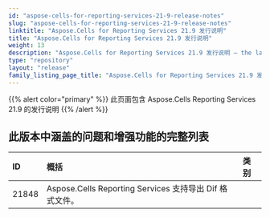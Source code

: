 ```yaml
---
id: "aspose-cells-for-reporting-services-21-9-release-notes"
slug: "aspose-cells-for-reporting-services-21-9-release-notes"
linktitle: "Aspose.Cells for Reporting Services 21.9 发行说明"
title: "Aspose.Cells for Reporting Services 21.9 发行说明"
weight: 13
description: "Aspose.Cells for Reporting Services 21.9 发行说明 – the latest updates and fixes."
type: "repository"
layout: "release"
family_listing_page_title: "Aspose.Cells for Reporting Services 21.9 发行说明"
---
```

{{% alert color="primary" %}} 
此页面包含 Aspose.Cells Reporting Services 21.9 的发行说明
{{% /alert %}} 
## **此版本中涵盖的问题和增强功能的完整列表**
|**ID**|**概括**|**类别**|
|:- |:- |:- |
|21848 |Aspose.Cells Reporting Services 支持导出 Dif 格式文件。|

